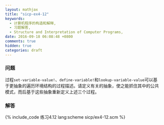```yaml
---
layout: mathjax
title: "sicp-ex4-12"
keywords:
  - 计算机程序的构造和解释,
  - 习题解答,
  - Structure and Interpretation of Computer Programs,
date: 2016-09-18 06:08:48 +0800
comments: true
hidden: true
categories: draft
---
```


### 问题

过程`set-variable-value!`、`define-variable!`和`lookup-variable-value`可以基于更抽象的遍历环境结构的过程描述。请定义有关的抽象，使之能抓住其中的公共模式，而后基于这些抽象重新定义上述三个过程。

### 解答

{% include_code 练习4.12 lang:scheme sicp/ex4-12.scm %}
